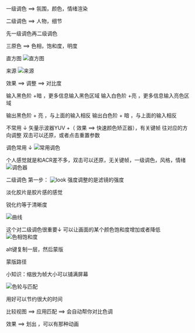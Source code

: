 一级调色 ==> 氛围，颜色，情绪渲染

二级调色 ==> 人物，细节

先一级调色再二级调色

三原色 ==> 色相，饱和度，明度

直方图 
![直方图](https://cdn.jsdelivr.net/gh/Vixcity/FigureBed/img/202202252029589.png)

来源
![来源](https://cdn.jsdelivr.net/gh/Vixcity/FigureBed/img/202202252030958.png)

效果 ==> 调整 ==> 对比度

输入黑色阶 +暗 ，更多信息输入黑色区域
输入白色阶 +亮 ，更多信息输入亮色区域

输出黑色阶 + 亮 ，与上面的输入相反
输出白色阶 + 暗 ，与上面的输入相反

不常用 ↓
矢量示波器YUV +（ 效果 ==> 快速颜色矫正器），有关键帧
往对应的方向调整
双击可以还原，或者点击重置参数

调色常用 ↓
![常用调色](https://cdn.jsdelivr.net/gh/Vixcity/FigureBed/img/202202252041669.png)


个人感觉就是和ACR差不多，双击可以还原，无关键帧，一级调色，风格，情绪
![调色器](https://cdn.jsdelivr.net/gh/Vixcity/FigureBed/img/202202252045257.png)

二级调色
第一步：
![look](https://cdn.jsdelivr.net/gh/Vixcity/FigureBed/img/202202252049902.png)
强度调整的是滤镜的强度

淡化胶片是胶片感的感觉

锐化约等于清晰度

![曲线](https://cdn.jsdelivr.net/gh/Vixcity/FigureBed/img/202202252054892.png)


这个对二级调色很重要↓
可以让画面的某个颜色饱和度增加或者降低
![色相饱和度](https://cdn.jsdelivr.net/gh/Vixcity/FigureBed/img/202202252058566.png)

alt键复制一层，然后蒙版

蒙版路径

小知识：缩放为帧大小可以铺满屏幕

![色轮与匹配](https://cdn.jsdelivr.net/gh/Vixcity/FigureBed/img/202202252110760.png)

用好可以节约很大的时间

比较视图 ==> 应用匹配 ==> 会自动帮你对比色调

效果 ==> 划出 ，可以有那种动画
